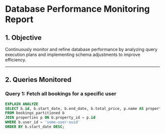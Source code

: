 # Database Performance Monitoring Report

## 1. Objective
Continuously monitor and refine database performance by analyzing query execution plans and implementing schema adjustments to improve efficiency.

---

## 2. Queries Monitored

### Query 1: Fetch all bookings for a specific user
```sql
EXPLAIN ANALYZE
SELECT b.id, b.start_date, b.end_date, b.total_price, p.name AS property_name
FROM bookings_partitioned b
JOIN properties p ON b.property_id = p.id
WHERE b.user_id = 'some-user-uuid'
ORDER BY b.start_date DESC;
